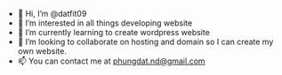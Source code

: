 - 👋 Hi, I’m @datfit09
- 👀 I’m interested in all things developing website
- 🌱 I’m currently learning to create wordpress website
- 💞️ I’m looking to collaborate on hosting and domain so I can create my own website.
- 📫 You can contact me at phungdat.nd@gmail.com

<!---
datfit09/datfit09 is a ✨ special ✨ repository because its `README.md` (this file) appears on your GitHub profile.
You can click the Preview link to take a look at your changes.
--->
